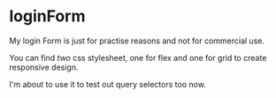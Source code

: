 # loginForm
My login Form is just for practise reasons and not for commercial use. 

You can find _two_ css stylesheet, one for flex and one for grid to create responsive design.

I'm about to use it to test out query selectors too now.
